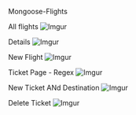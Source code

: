Mongoose-Flights

All flights
![Imgur](https://i.imgur.com/2aUmuEj.png)

Details
![Imgur](https://i.imgur.com/SY6sbGs.png)

New Flight
![Imgur](https://i.imgur.com/rOBXMoX.png)

Ticket Page - Regex
![Imgur](https://i.imgur.com/2sZGnIV.png)

New Ticket ANd Destination
![Imgur](https://i.imgur.com/t42TM5n.png)

Delete Ticket
![Imgur](https://i.imgur.com/Uvcpelu.png)